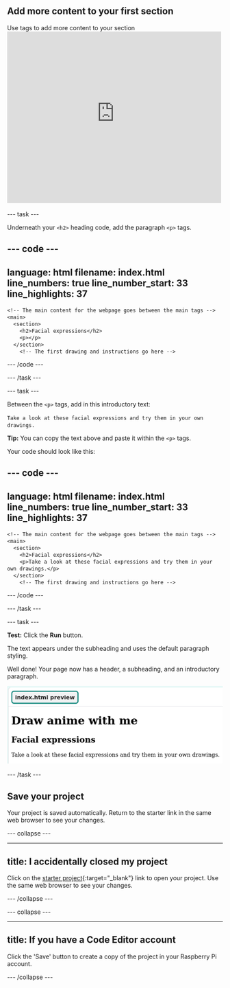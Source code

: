 ## Add more content to your first section

<div style="display: flex; flex-wrap: wrap">
<div style="flex-basis: 200px; flex-grow: 1; margin-right: 15px;">
Use tags to add more content to your section
</div>
<div>
<iframe src="https://staging-editor.raspberrypi.org/en/embed/viewer/anime-expressions-step-4-simplified" width="500" height="400" frameborder="0" marginwidth="0" marginheight="0" allowfullscreen> </iframe>
</div>
</div>


--- task ---

Underneath your `<h2>` heading code, add the paragraph `<p>` tags. 

  --- code ---
  ---
  language: html
  filename: index.html
  line_numbers: true
  line_number_start: 33
  line_highlights: 37
  ---
    <!-- The main content for the webpage goes between the main tags -->
    <main>
      <section>
        <h2>Facial expressions</h2>
        <p></p>
      </section>
        <!-- The first drawing and instructions go here --> 

--- /code ---

--- /task ---

--- task ---

Between the `<p>` tags, add in this introductory text:

`Take a look at these facial expressions and try them in your own drawings.`

**Tip:** You can copy the text above and paste it within the `<p>` tags.

Your code should look like this:

--- code ---
---
language: html
filename: index.html
line_numbers: true
line_number_start: 33
line_highlights: 37
---
    <!-- The main content for the webpage goes between the main tags -->
    <main>
      <section>
        <h2>Facial expressions</h2>
        <p>Take a look at these facial expressions and try them in your own drawings.</p>
      </section>
        <!-- The first drawing and instructions go here --> 

--- /code ---

--- /task ---

--- task ---

**Test:** Click the **Run** button. 

The text appears under the subheading and uses the default paragraph styling. 

Well done! Your page now has a header, a subheading, and an introductory paragraph. 

![alt=""](images/step2-output.PNG)

--- /task ---

## Save your project

Your project is saved automatically. Return to the starter link in the same web browser to see your changes. 

--- collapse ---

---
title: I accidentally closed my project
---

Click on the [starter project](https://staging-editor.raspberrypi.org/en/projects/anime-expressions-starter){:target="_blank"} link to open your project. Use the same web browser to see your changes.

--- /collapse ---

--- collapse ---

---
title: If you have a Code Editor account
---

Click the 'Save' button to create a copy of the project in your Raspberry Pi account.

--- /collapse ---
